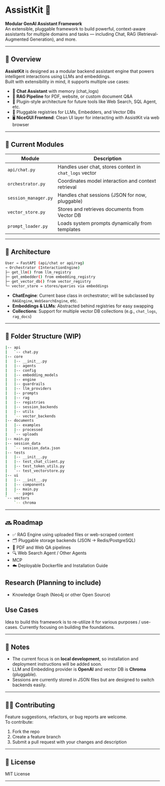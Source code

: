 # AssistKit 🧠

**Modular GenAI Assistant Framework**  
An extensible, pluggable framework to build powerful, context-aware assistants for multiple domains and tasks — including Chat, RAG (Retrieval-Augmented Generation), and more.

---

## 🚀 Overview

**AssistKit** is designed as a modular backend assistant engine that powers intelligent interactions using LLMs and embeddings.  
Built with extensibility in mind, it supports multiple use cases:

- 💬 **Chat Assistant** with memory (chat_logs)
- 📄 **RAG Pipeline** for PDF, website, or custom document Q&A
- 🧩 Plugin-style architecture for future tools like Web Search, SQL Agent, etc.
- 🔗 Pluggable registries for LLMs, Embedders, and Vector DBs
- 🖥️ **NiceGUI Frontend**: Clean UI layer for interacting with AssistKit via web browser

---

## 🔧 Current Modules

| Module          | Description                                              |
|-----------------|----------------------------------------------------------|
| `api/chat.py`   | Handles user chat, stores context in `chat_logs` vector  |
| `orchestrator.py` | Coordinates model interaction and context retrieval |
| `session_manager.py` | Handles chat sessions (JSON for now, pluggable)     |
| `vector_store.py` | Stores and retrieves documents from Vector DB          |
| `prompt_loader.py` | Loads system prompts dynamically from templates       |

---

## 🧠 Architecture
```bash
User → FastAPI (api/chat or api/rag)
→ Orchestrator (InteractionEngine)
├─ get_llm() from llm_registry
├─ get_embedder() from embedding_registry
├─ get_vector_db() from vector_registry
└─ vector_store → stores/queries via embeddings
```
- **ChatEngine**: Current base class in orchestrator; will be subclassed by `RAGEngine`, `WebSearchEngine`, etc.
- **Embeddings & LLMs**: Abstracted behind registries for easy swapping
- **Collections**: Support for multiple vector DB collections (e.g., `chat_logs`, `rag_docs`)

---

## 📁 Folder Structure (WIP)
```bash
|-- api
|   `-- chat.py
|-- core
|   |-- __init__.py
|   |-- agents
|   |-- config
|   |-- embedding_models
|   |-- engine
|   |-- guardrails
|   |-- llm_providers
|   |-- prompts
|   |-- rag
|   |-- registries
|   |-- session_backends
|   |-- utils
|   `-- vector_backends
|-- documents
|   |-- examples
|   |-- processed
|   `-- uploads
|-- main.py
|-- session_data
|   `-- session_data.json
|-- tests
|   |-- __init__.py
|   |-- test_chat_client.py
|   |-- test_token_utils.py
|   `-- test_vectorstore.py
|-- ui
|   |-- __init__.py
|   |-- components
|   |-- main.py
|   `-- pages
`-- vectors
    `-- chroma
```

---

## 🔜 Roadmap

- ✅ RAG Engine using uploaded files or web-scraped content
- 🗂 Pluggable storage backends (JSON → Redis/PostgreSQL)
- 🧾 PDF and Web QA pipelines
- 🔍 Web Search Agent / Other Agents
- MCP
- ☁️ Deployable Dockerfile and Installation Guide

## Research (Planning to include) 

- Knowledge Graph (Neo4j or other Open Source)

## Use Cases

Idea to build this framework is to re-utilize it for various purposes / use-cases. Currently focusing on building the foundations.

---

## 📌 Notes

- The current focus is on **local development**, so installation and deployment instructions will be added soon.
- LLM and Embedding provider is **OpenAI** and vector DB is **Chroma** (pluggable).
- Sessions are currently stored in JSON files but are designed to switch backends easily.

---

## 🧑‍💻 Contributing

Feature suggestions, refactors, or bug reports are welcome.  
To contribute:

1. Fork the repo
2. Create a feature branch
3. Submit a pull request with your changes and description

---

## 📄 License

MIT License

---
